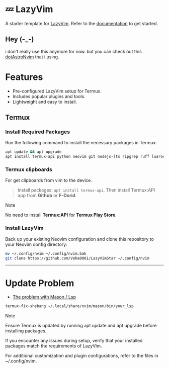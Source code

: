 # 💤 LazyVim

A starter template for [LazyVim](https://github.com/LazyVim/LazyVim).
Refer to the [documentation](https://lazyvim.github.io/installation) to get started.

## Hey (-_-)

i don't really use this anymore for now.
but you can check out this 
[dotAstroNvim](https://github.com/Veha0001/dotAstroNvim) that i using.

# Features

- Pre-configured LazyVim setup for Termux.
- Includes popular plugins and tools.
- Lightweight and easy to install.

## Termux

### Install Required Packages

Run the following command to install the necessary packages in Termux:

```bash
apt update && apt upgrade
apt install termux-api python neovim git nodejs-lts ripgrep ruff luarocks lua-language-server fzf clang termux-tools lazygit
```

### Termux clipboards

For get clipboards from vim to the device.

> Install packages: `apt install termux-api`.
> Then install Termux:API app from **Github** or **F-Dorid**.

> [!NOTE]
> No need to install **Termux:API** for **Termux Play Store**.

### Install LazyVim

Back up your existing Neovim configuration and clone this repository to your Neovim config directory:

```bash
mv ~/.config/nvim ~/.config/nvim.bak
git clone https://github.com/Veha0001/LazyVimStar ~/.config/nvim
```

---

# Update Problem

- [The problem with Mason / Lsp](https://www.reddit.com/r/neovim/comments/1b4v9mq/the_problem_with_mason_lsp/?tl=it)

```bash
termux-fix-shebang ~/.local/share/nvim/mason/bin/your_lsp
```

> [!NOTE]
> Ensure Termux is updated by running apt update and apt upgrade before installing packages.
>
> If you encounter any issues during setup, verify that your installed packages match the requirements of LazyVim.
>
> For additional customization and plugin configurations, refer to the files in ~/.config/nvim.
